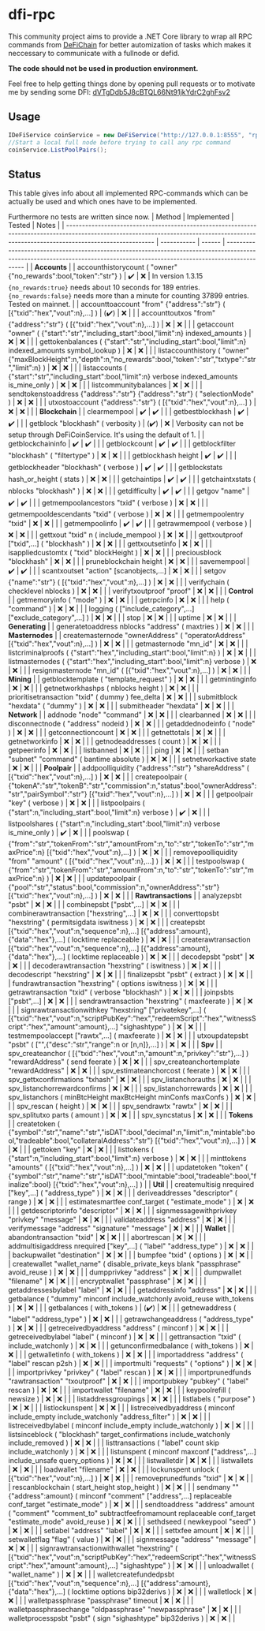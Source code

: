 # dfi-rpc

This community project aims to provide a .NET Core library to wrap all RPC commands from [DeFiChain](https://github.com/DeFiCh/ain) for better automization of tasks which makes it neccessary to communicate with a fullnode or defid.

**The code should not be used in production environment.**

Feel free to help getting things done by opening pull requests or to motivate me by sending some DFI: [dVTgDdb5J8cBTQL66Nt91jkYdrC2ghFsv2](https://explorer.defichain.com/#/DFI/mainnet/address/dVTgDdb5J8cBTQL66Nt91jkYdrC2ghFsv2)

## Usage 
```csharp 
IDeFiService coinService = new DeFiService("http://127.0.0.1:8555", "rpc_username", "rpc_password", null);
//Start a local full node before trying to call any rpc command
coinService.ListPoolPairs();
```

## Status
This table gives info about all implemented RPC-commands which can be actually be used and which ones have to be implemented. 

Furthermore no tests are written since now.
| Method                                                                                                                                                                                   | Implemented | Tested | Notes                                                                                                                                                                      |
| ---------------------------------------------------------------------------------------------------------------------------------------------------------------------------------------- | ----------- | ------ | -------------------------------------------------------------------------------------------------------------------------------------------------------------------------- |
| **Accounts**                                                                                                                                                                             |
| accounthistorycount ( "owner" {"no_rewards":bool,"token":"str"} )                                                                                                                        | ✔️           | ❌      | In version 1.3.15 `{no_rewards:true}` needs about 10 seconds for 189 entries. `{no_rewards:false}` needs more than a minute for counting 37899 entries. Tested on mainnet. |
| accounttoaccount "from" {"address":"str"} ( [{"txid":"hex","vout":n},...] )                                                                                                              | (✔️)         | ❌      |                                                                                                                                                                            |
| accounttoutxos "from" {"address":"str"} ( [{"txid":"hex","vout":n},...] )                                                                                                                | ❌           | ❌      |                                                                                                                                                                            |
| getaccount "owner" ( {"start":"str","including_start":bool,"limit":n} indexed_amounts )                                                                                                  | ❌           | ❌      |                                                                                                                                                                            |
| gettokenbalances ( {"start":"str","including_start":bool,"limit":n} indexed_amounts symbol_lookup )                                                                                      | ❌           | ❌      |                                                                                                                                                                            |
| listaccounthistory ( "owner" {"maxBlockHeight":n,"depth":n,"no_rewards":bool,"token":"str","txtype":"str","limit":n} )                                                                   | ❌           | ❌      |                                                                                                                                                                            |
| listaccounts ( {"start":"str","including_start":bool,"limit":n} verbose indexed_amounts is_mine_only )                                                                                   | ❌           | ❌      |                                                                                                                                                                            |
| listcommunitybalances                                                                                                                                                                    | ❌           | ❌      |                                                                                                                                                                            |
| sendtokenstoaddress {"address":"str"} {"address":"str"} ( "selectionMode" )                                                                                                              | ❌           | ❌      |                                                                                                                                                                            |
| utxostoaccount {"address":"str"} ( [{"txid":"hex","vout":n},...] )                                                                                                                       | ❌           | ❌      |                                                                                                                                                                            |
| **Blockchain**                                                                                                                                                                           |
| clearmempool                                                                                                                                                                             | ✔️           | ✔️      |                                                                                                                                                                            |
| getbestblockhash                                                                                                                                                                         | ✔️           | ✔️      |                                                                                                                                                                            |
| getblock "blockhash" ( verbosity )                                                                                                                                                       | (✔️)         | ❌      | Verbosity can not be setup through DeFiCoinService. It's using the default of 1.                                                                                           |
| getblockchaininfo                                                                                                                                                                        | ✔️           | ✔️      |                                                                                                                                                                            |
| getblockcount                                                                                                                                                                            | ✔️           | ✔️      |                                                                                                                                                                            |
| getblockfilter "blockhash" ( "filtertype" )                                                                                                                                              | ❌           | ❌      |                                                                                                                                                                            |
| getblockhash height                                                                                                                                                                      | ✔️           | ✔️      |                                                                                                                                                                            |
| getblockheader "blockhash" ( verbose )                                                                                                                                                   | ✔️           | ✔️      |                                                                                                                                                                            |
| getblockstats hash_or_height ( stats )                                                                                                                                                   | ❌           | ❌      |                                                                                                                                                                            |
| getchaintips                                                                                                                                                                             | ✔️           | ✔️      |                                                                                                                                                                            |
| getchaintxstats ( nblocks "blockhash" )                                                                                                                                                  | ❌           | ❌      |                                                                                                                                                                            |
| getdifficulty                                                                                                                                                                            | ✔️           | ✔️      |                                                                                                                                                                            |
| getgov "name"                                                                                                                                                                            | ✔️           | ✔️      |                                                                                                                                                                            |
| getmempoolancestors "txid" ( verbose )                                                                                                                                                   | ❌           | ❌      |                                                                                                                                                                            |
| getmempooldescendants "txid" ( verbose )                                                                                                                                                 | ❌           | ❌      |                                                                                                                                                                            |
| getmempoolentry "txid"                                                                                                                                                                   | ❌           | ❌      |                                                                                                                                                                            |
| getmempoolinfo                                                                                                                                                                           | ✔️           | ✔️      |                                                                                                                                                                            |
| getrawmempool ( verbose )                                                                                                                                                                | ❌           | ❌      |                                                                                                                                                                            |
| gettxout "txid" n ( include_mempool )                                                                                                                                                    | ❌           | ❌      |                                                                                                                                                                            |
| gettxoutproof ["txid",...] ( "blockhash" )                                                                                                                                               | ❌           | ❌      |                                                                                                                                                                            |
| gettxoutsetinfo                                                                                                                                                                          | ❌           | ❌      |                                                                                                                                                                            |
| isappliedcustomtx ( "txid" blockHeight )                                                                                                                                                 | ❌           | ❌      |                                                                                                                                                                            |
| preciousblock "blockhash"                                                                                                                                                                | ❌           | ❌      |                                                                                                                                                                            |
| pruneblockchain height                                                                                                                                                                   | ❌           | ❌      |                                                                                                                                                                            |
| savemempool                                                                                                                                                                              | ✔️           | ✔️      |                                                                                                                                                                            |
| scantxoutset "action" [scanobjects,...]                                                                                                                                                  | ❌           | ❌      |                                                                                                                                                                            |
| setgov {"name":"str"} ( [{"txid":"hex","vout":n},...] )                                                                                                                                  | ❌           | ❌      |                                                                                                                                                                            |
| verifychain ( checklevel nblocks )                                                                                                                                                       | ❌           | ❌      |                                                                                                                                                                            |
| verifytxoutproof "proof"                                                                                                                                                                 | ❌           | ❌      |                                                                                                                                                                            |
| **Control**                                                                                                                                                                              |
| getmemoryinfo ( "mode" )                                                                                                                                                                 | ❌           | ❌      |                                                                                                                                                                            |
| getrpcinfo                                                                                                                                                                               | ❌           | ❌      |                                                                                                                                                                            |
| help ( "command" )                                                                                                                                                                       | ❌           | ❌      |                                                                                                                                                                            |
| logging ( ["include_category",...] ["exclude_category",...] )                                                                                                                            | ❌           | ❌      |                                                                                                                                                                            |
| stop                                                                                                                                                                                     | ❌           | ❌      |                                                                                                                                                                            |
| uptime                                                                                                                                                                                   | ❌           | ❌      |                                                                                                                                                                            |
| **Generating**                                                                                                                                                                           |
| generatetoaddress nblocks "address" ( maxtries )                                                                                                                                         | ❌           | ❌      |                                                                                                                                                                            |
| **Masternodes**                                                                                                                                                                          |
| createmasternode "ownerAddress" ( "operatorAddress" [{"txid":"hex","vout":n},...] )                                                                                                      | ❌           | ❌      |                                                                                                                                                                            |
| getmasternode "mn_id"                                                                                                                                                                    | ❌           | ❌      |                                                                                                                                                                            |
| listcriminalproofs ( {"start":"hex","including_start":bool,"limit":n} )                                                                                                                  | ❌           | ❌      |                                                                                                                                                                            |
| listmasternodes ( {"start":"hex","including_start":bool,"limit":n} verbose )                                                                                                             | ❌           | ❌      |                                                                                                                                                                            |
| resignmasternode "mn_id" ( [{"txid":"hex","vout":n},...] )                                                                                                                               | ❌           | ❌      |                                                                                                                                                                            |
| **Mining**                                                                                                                                                                               |
| getblocktemplate ( "template_request" )                                                                                                                                                  | ❌           | ❌      |                                                                                                                                                                            |
| getmintinginfo                                                                                                                                                                           | ❌           | ❌      |                                                                                                                                                                            |
| getnetworkhashps ( nblocks height )                                                                                                                                                      | ❌           | ❌      |                                                                                                                                                                            |
| prioritisetransaction "txid" ( dummy ) fee_delta                                                                                                                                         | ❌           | ❌      |                                                                                                                                                                            |
| submitblock "hexdata" ( "dummy" )                                                                                                                                                        | ❌           | ❌      |                                                                                                                                                                            |
| submitheader "hexdata"                                                                                                                                                                   | ❌           | ❌      |                                                                                                                                                                            |
| **Network**                                                                                                                                                                              |
| addnode "node" "command"                                                                                                                                                                 | ❌           | ❌      |                                                                                                                                                                            |
| clearbanned                                                                                                                                                                              | ❌           | ❌      |                                                                                                                                                                            |
| disconnectnode ( "address" nodeid )                                                                                                                                                      | ❌           | ❌      |                                                                                                                                                                            |
| getaddednodeinfo ( "node" )                                                                                                                                                              | ❌           | ❌      |                                                                                                                                                                            |
| getconnectioncount                                                                                                                                                                       | ❌           | ❌      |                                                                                                                                                                            |
| getnettotals                                                                                                                                                                             | ❌           | ❌      |                                                                                                                                                                            |
| getnetworkinfo                                                                                                                                                                           | ❌           | ❌      |                                                                                                                                                                            |
| getnodeaddresses ( count )                                                                                                                                                               | ❌           | ❌      |                                                                                                                                                                            |
| getpeerinfo                                                                                                                                                                              | ❌           | ❌      |                                                                                                                                                                            |
| listbanned                                                                                                                                                                               | ❌           | ❌      |                                                                                                                                                                            |
| ping                                                                                                                                                                                     | ❌           | ❌      |                                                                                                                                                                            |
| setban "subnet" "command" ( bantime absolute )                                                                                                                                           | ❌           | ❌      |                                                                                                                                                                            |
| setnetworkactive state                                                                                                                                                                   | ❌           | ❌      |                                                                                                                                                                            |
| **Poolpair**                                                                                                                                                                             |
| addpoolliquidity {"address":"str"} "shareAddress" ( [{"txid":"hex","vout":n},...] )                                                                                                      | ❌           | ❌      |                                                                                                                                                                            |
| createpoolpair ( {"tokenA":"str","tokenB":"str","commission":n,"status":bool,"ownerAddress":"str","pairSymbol":"str"} [{"txid":"hex","vout":n},...] )                                    | ❌           | ❌      |                                                                                                                                                                            |
| getpoolpair "key" ( verbose )                                                                                                                                                            | ❌           | ❌      |                                                                                                                                                                            |
| listpoolpairs ( {"start":n,"including_start":bool,"limit":n} verbose )                                                                                                                   | ✔️           | ❌      |                                                                                                                                                                            |
| listpoolshares ( {"start":n,"including_start":bool,"limit":n} verbose is_mine_only )                                                                                                     | ✔️           | ❌      |                                                                                                                                                                            |
| poolswap ( {"from":"str","tokenFrom":"str","amountFrom":n,"to":"str","tokenTo":"str","maxPrice":n} [{"txid":"hex","vout":n},...] )                                                       | ❌           | ❌      |                                                                                                                                                                            |
| removepoolliquidity "from" "amount" ( [{"txid":"hex","vout":n},...] )                                                                                                                    | ❌           | ❌      |                                                                                                                                                                            |
| testpoolswap ( {"from":"str","tokenFrom":"str","amountFrom":n,"to":"str","tokenTo":"str","maxPrice":n} )                                                                                 | ❌           | ❌      |                                                                                                                                                                            |
| updatepoolpair ( {"pool":"str","status":bool,"commission":n,"ownerAddress":"str"} [{"txid":"hex","vout":n},...] )                                                                        | ❌           | ❌      |                                                                                                                                                                            |
| **Rawtransactions**                                                                                                                                                                      |
| analyzepsbt "psbt"                                                                                                                                                                       | ❌           | ❌      |                                                                                                                                                                            |
| combinepsbt ["psbt",...]                                                                                                                                                                 | ❌           | ❌      |                                                                                                                                                                            |
| combinerawtransaction ["hexstring",...]                                                                                                                                                  | ❌           | ❌      |                                                                                                                                                                            |
| converttopsbt "hexstring" ( permitsigdata iswitness )                                                                                                                                    | ❌           | ❌      |                                                                                                                                                                            |
| createpsbt [{"txid":"hex","vout":n,"sequence":n},...] [{"address":amount},{"data":"hex"},...] ( locktime replaceable )                                                                   | ❌           | ❌      |                                                                                                                                                                            |
| createrawtransaction [{"txid":"hex","vout":n,"sequence":n},...] [{"address":amount},{"data":"hex"},...] ( locktime replaceable )                                                         | ❌           | ❌      |                                                                                                                                                                            |
| decodepsbt "psbt"                                                                                                                                                                        | ❌           | ❌      |                                                                                                                                                                            |
| decoderawtransaction "hexstring" ( iswitness )                                                                                                                                           | ❌           | ❌      |                                                                                                                                                                            |
| decodescript "hexstring"                                                                                                                                                                 | ❌           | ❌      |                                                                                                                                                                            |
| finalizepsbt "psbt" ( extract )                                                                                                                                                          | ❌           | ❌      |                                                                                                                                                                            |
| fundrawtransaction "hexstring" ( options iswitness )                                                                                                                                     | ❌           | ❌      |                                                                                                                                                                            |
| getrawtransaction "txid" ( verbose "blockhash" )                                                                                                                                         | ❌           | ❌      |                                                                                                                                                                            |
| joinpsbts ["psbt",...]                                                                                                                                                                   | ❌           | ❌      |                                                                                                                                                                            |
| sendrawtransaction "hexstring" ( maxfeerate )                                                                                                                                            | ❌           | ❌      |                                                                                                                                                                            |
| signrawtransactionwithkey "hexstring" ["privatekey",...] ( [{"txid":"hex","vout":n,"scriptPubKey":"hex","redeemScript":"hex","witnessScript":"hex","amount":amount},...] "sighashtype" ) | ❌           | ❌      |                                                                                                                                                                            |
| testmempoolaccept ["rawtx",...] ( maxfeerate )                                                                                                                                           | ❌           | ❌      |                                                                                                                                                                            |
| utxoupdatepsbt "psbt" ( ["",{"desc":"str","range":n or [n,n]},...] )                                                                                                                     | ❌           | ❌      |                                                                                                                                                                            |
| **Spv**                                                                                                                                                                                  |
| spv_createanchor ( [{"txid":"hex","vout":n,"amount":n,"privkey":"str"},...] ) "rewardAddress" ( send feerate )                                                                           | ❌           | ❌      |                                                                                                                                                                            |
| spv_createanchortemplate "rewardAddress"                                                                                                                                                 | ❌           | ❌      |                                                                                                                                                                            |
| spv_estimateanchorcost ( feerate )                                                                                                                                                       | ❌           | ❌      |                                                                                                                                                                            |
| spv_gettxconfirmations "txhash"                                                                                                                                                          | ❌           | ❌      |                                                                                                                                                                            |
| spv_listanchorauths                                                                                                                                                                      | ❌           | ❌      |                                                                                                                                                                            |
| spv_listanchorrewardconfirms                                                                                                                                                             | ❌           | ❌      |                                                                                                                                                                            |
| spv_listanchorrewards                                                                                                                                                                    | ❌           | ❌      |                                                                                                                                                                            |
| spv_listanchors ( minBtcHeight maxBtcHeight minConfs maxConfs )                                                                                                                          | ❌           | ❌      |                                                                                                                                                                            |
| spv_rescan ( height )                                                                                                                                                                    | ❌           | ❌      |                                                                                                                                                                            |
| spv_sendrawtx "rawtx"                                                                                                                                                                    | ❌           | ❌      |                                                                                                                                                                            |
| spv_splitutxo parts ( amount )                                                                                                                                                           | ❌           | ❌      |                                                                                                                                                                            |
| spv_syncstatus                                                                                                                                                                           | ❌           | ❌      |                                                                                                                                                                            |
| **Tokens**                                                                                                                                                                               |
| createtoken ( {"symbol":"str","name":"str","isDAT":bool,"decimal":n,"limit":n,"mintable":bool,"tradeable":bool,"collateralAddress":"str"} [{"txid":"hex","vout":n},...] )                | ❌           | ❌      |                                                                                                                                                                            |
| gettoken "key"                                                                                                                                                                           | ❌           | ❌      |                                                                                                                                                                            |
| listtokens ( {"start":n,"including_start":bool,"limit":n} verbose )                                                                                                                      | ❌           | ❌      |                                                                                                                                                                            |
| minttokens "amounts" ( [{"txid":"hex","vout":n},...] )                                                                                                                                   | ❌           | ❌      |                                                                                                                                                                            |
| updatetoken "token" ( {"symbol":"str","name":"str","isDAT":bool,"mintable":bool,"tradeable":bool,"finalize":bool} [{"txid":"hex","vout":n},...] )                                        |
| **Util**                                                                                                                                                                                 |
| createmultisig nrequired ["key",...] ( "address_type" )                                                                                                                                  | ❌           | ❌      |                                                                                                                                                                            |
| deriveaddresses "descriptor" ( range )                                                                                                                                                   | ❌           | ❌      |                                                                                                                                                                            |
| estimatesmartfee conf_target ( "estimate_mode" )                                                                                                                                         | ❌           | ❌      |                                                                                                                                                                            |
| getdescriptorinfo "descriptor"                                                                                                                                                           | ❌           | ❌      |                                                                                                                                                                            |
| signmessagewithprivkey "privkey" "message"                                                                                                                                               | ❌           | ❌      |                                                                                                                                                                            |
| validateaddress "address"                                                                                                                                                                | ❌           | ❌      |                                                                                                                                                                            |
| verifymessage "address" "signature" "message"                                                                                                                                            | ❌           | ❌      |                                                                                                                                                                            |
| **Wallet**                                                                                                                                                                               |
| abandontransaction "txid"                                                                                                                                                                | ❌           | ❌      |                                                                                                                                                                            |
| abortrescan                                                                                                                                                                              | ❌           | ❌      |                                                                                                                                                                            |
| addmultisigaddress nrequired ["key",...] ( "label" "address_type" )                                                                                                                      | ❌           | ❌      |                                                                                                                                                                            |
| backupwallet "destination"                                                                                                                                                               | ❌           | ❌      |                                                                                                                                                                            |
| bumpfee "txid" ( options )                                                                                                                                                               | ❌           | ❌      |                                                                                                                                                                            |
| createwallet "wallet_name" ( disable_private_keys blank "passphrase" avoid_reuse )                                                                                                       | ❌           | ❌      |                                                                                                                                                                            |
| dumpprivkey "address"                                                                                                                                                                    | ❌           | ❌      |                                                                                                                                                                            |
| dumpwallet "filename"                                                                                                                                                                    | ❌           | ❌      |                                                                                                                                                                            |
| encryptwallet "passphrase"                                                                                                                                                               | ❌           | ❌      |                                                                                                                                                                            |
| getaddressesbylabel "label"                                                                                                                                                              | ❌           | ❌      |                                                                                                                                                                            |
| getaddressinfo "address"                                                                                                                                                                 | ❌           | ❌      |                                                                                                                                                                            |
| getbalance ( "dummy" minconf include_watchonly avoid_reuse with_tokens )                                                                                                                 | ❌           | ❌      |                                                                                                                                                                            |
| getbalances ( with_tokens )                                                                                                                                                              | (✔️)         | ❌      |                                                                                                                                                                            |
| getnewaddress ( "label" "address_type" )                                                                                                                                                 | ❌           | ❌      |                                                                                                                                                                            |
| getrawchangeaddress ( "address_type" )                                                                                                                                                   | ❌           | ❌      |                                                                                                                                                                            |
| getreceivedbyaddress "address" ( minconf )                                                                                                                                               | ❌           | ❌      |                                                                                                                                                                            |
| getreceivedbylabel "label" ( minconf )                                                                                                                                                   | ❌           | ❌      |                                                                                                                                                                            |
| gettransaction "txid" ( include_watchonly )                                                                                                                                              | ❌           | ❌      |                                                                                                                                                                            |
| getunconfirmedbalance ( with_tokens )                                                                                                                                                    | ❌           | ❌      |                                                                                                                                                                            |
| getwalletinfo ( with_tokens )                                                                                                                                                            | ❌           | ❌      |                                                                                                                                                                            |
| importaddress "address" ( "label" rescan p2sh )                                                                                                                                          | ❌           | ❌      |                                                                                                                                                                            |
| importmulti "requests" ( "options" )                                                                                                                                                     | ❌           | ❌      |                                                                                                                                                                            |
| importprivkey "privkey" ( "label" rescan )                                                                                                                                               | ❌           | ❌      |                                                                                                                                                                            |
| importprunedfunds "rawtransaction" "txoutproof"                                                                                                                                          | ❌           | ❌      |                                                                                                                                                                            |
| importpubkey "pubkey" ( "label" rescan )                                                                                                                                                 | ❌           | ❌      |                                                                                                                                                                            |
| importwallet "filename"                                                                                                                                                                  | ❌           | ❌      |                                                                                                                                                                            |
| keypoolrefill ( newsize )                                                                                                                                                                | ❌           | ❌      |                                                                                                                                                                            |
| listaddressgroupings                                                                                                                                                                     | ❌           | ❌      |                                                                                                                                                                            |
| listlabels ( "purpose" )                                                                                                                                                                 | ❌           | ❌      |                                                                                                                                                                            |
| listlockunspent                                                                                                                                                                          | ❌           | ❌      |                                                                                                                                                                            |
| listreceivedbyaddress ( minconf include_empty include_watchonly "address_filter" )                                                                                                       | ❌           | ❌      |                                                                                                                                                                            |
| listreceivedbylabel ( minconf include_empty include_watchonly )                                                                                                                          | ❌           | ❌      |                                                                                                                                                                            |
| listsinceblock ( "blockhash" target_confirmations include_watchonly include_removed )                                                                                                    | ❌           | ❌      |                                                                                                                                                                            |
| listtransactions ( "label" count skip include_watchonly )                                                                                                                                | ❌           | ❌      |                                                                                                                                                                            |
| listunspent ( minconf maxconf ["address",...] include_unsafe query_options )                                                                                                             | ❌           | ❌      |                                                                                                                                                                            |
| listwalletdir                                                                                                                                                                            | ❌           | ❌      |                                                                                                                                                                            |
| listwallets                                                                                                                                                                              | ❌           | ❌      |                                                                                                                                                                            |
| loadwallet "filename"                                                                                                                                                                    | ❌           | ❌      |                                                                                                                                                                            |
| lockunspent unlock ( [{"txid":"hex","vout":n},...] )                                                                                                                                     | ❌           | ❌      |                                                                                                                                                                            |
| removeprunedfunds "txid"                                                                                                                                                                 | ❌           | ❌      |                                                                                                                                                                            |
| rescanblockchain ( start_height stop_height )                                                                                                                                            | ❌           | ❌      |                                                                                                                                                                            |
| sendmany "" {"address":amount} ( minconf "comment" ["address",...] replaceable conf_target "estimate_mode" )                                                                             | ❌           | ❌      |                                                                                                                                                                            |
| sendtoaddress "address" amount ( "comment" "comment_to" subtractfeefromamount replaceable conf_target "estimate_mode" avoid_reuse )                                                      | ❌           | ❌      |                                                                                                                                                                            |
| sethdseed ( newkeypool "seed" )                                                                                                                                                          | ❌           | ❌      |                                                                                                                                                                            |
| setlabel "address" "label"                                                                                                                                                               | ❌           | ❌      |                                                                                                                                                                            |
| settxfee amount                                                                                                                                                                          | ❌           | ❌      |                                                                                                                                                                            |
| setwalletflag "flag" ( value )                                                                                                                                                           | ❌           | ❌      |                                                                                                                                                                            |
| signmessage "address" "message"                                                                                                                                                          | ❌           | ❌      |                                                                                                                                                                            |
| signrawtransactionwithwallet "hexstring" ( [{"txid":"hex","vout":n,"scriptPubKey":"hex","redeemScript":"hex","witnessScript":"hex","amount":amount},...] "sighashtype" )                 | ❌           | ❌      |                                                                                                                                                                            |
| unloadwallet ( "wallet_name" )                                                                                                                                                           | ❌           | ❌      |                                                                                                                                                                            |
| walletcreatefundedpsbt [{"txid":"hex","vout":n,"sequence":n},...] [{"address":amount},{"data":"hex"},...] ( locktime options bip32derivs )                                               | ❌           | ❌      |                                                                                                                                                                            |
| walletlock                                                                                                                                                                               | ❌           | ❌      |                                                                                                                                                                            |
| walletpassphrase "passphrase" timeout                                                                                                                                                    | ❌           | ❌      |                                                                                                                                                                            |
| walletpassphrasechange "oldpassphrase" "newpassphrase"                                                                                                                                   | ❌           | ❌      |                                                                                                                                                                            |
| walletprocesspsbt "psbt" ( sign "sighashtype" bip32derivs )                                                                                                                              | ❌           | ❌      |                                                                                                                                                                            |
